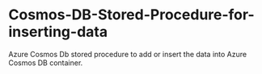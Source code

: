 # Cosmos-DB-Stored-Procedure-for-inserting-data
Azure Cosmos Db stored procedure to add or insert the data into Azure Cosmos DB container.
